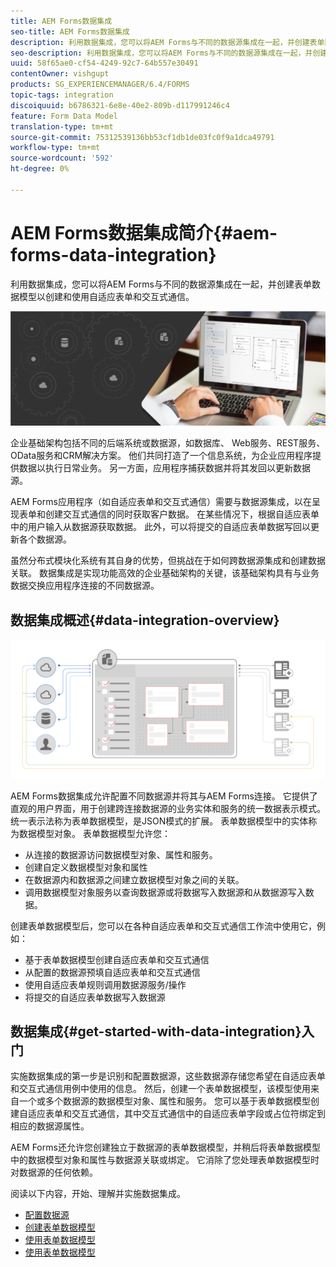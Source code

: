 ```yaml
---
title: AEM Forms数据集成
seo-title: AEM Forms数据集成
description: 利用数据集成，您可以将AEM Forms与不同的数据源集成在一起，并创建表单数据模型以创建和使用自适应表单和交互式通信。
seo-description: 利用数据集成，您可以将AEM Forms与不同的数据源集成在一起，并创建表单数据模型以创建和使用自适应表单和交互式通信。
uuid: 58f65ae0-cf54-4249-92c7-64b557e30491
contentOwner: vishgupt
products: SG_EXPERIENCEMANAGER/6.4/FORMS
topic-tags: integration
discoiquuid: b6786321-6e8e-40e2-809b-d117991246c4
feature: Form Data Model
translation-type: tm+mt
source-git-commit: 75312539136bb53cf1db1de03fc0f9a1dca49791
workflow-type: tm+mt
source-wordcount: '592'
ht-degree: 0%

---
```



# AEM Forms数据集成简介{#aem-forms-data-integration}

利用数据集成，您可以将AEM Forms与不同的数据源集成在一起，并创建表单数据模型以创建和使用自适应表单和交互式通信。

![](do-not-localize/data-integeration.png)

企业基础架构包括不同的后端系统或数据源，如数据库、 Web服务、REST服务、OData服务和CRM解决方案。 他们共同打造了一个信息系统，为企业应用程序提供数据以执行日常业务。 另一方面，应用程序捕获数据并将其发回以更新数据源。

AEM Forms应用程序（如自适应表单和交互式通信）需要与数据源集成，以在呈现表单和创建交互式通信的同时获取客户数据。 在某些情况下，根据自适应表单中的用户输入从数据源获取数据。 此外，可以将提交的自适应表单数据写回以更新各个数据源。

虽然分布式模块化系统有其自身的优势，但挑战在于如何跨数据源集成和创建数据关联。 数据集成是实现功能高效的企业基础架构的关键，该基础架构具有与业务数据交换应用程序连接的不同数据源。

## 数据集成概述{#data-integration-overview}

![aem-forms-data-integration](assets/aem-forms-data-integeration.png)

AEM Forms数据集成允许配置不同数据源并将其与AEM Forms连接。 它提供了直观的用户界面，用于创建跨连接数据源的业务实体和服务的统一数据表示模式。 统一表示法称为表单数据模型，是JSON模式的扩展。 表单数据模型中的实体称为数据模型对象。 表单数据模型允许您：

* 从连接的数据源访问数据模型对象、属性和服务。
* 创建自定义数据模型对象和属性
* 在数据源内和数据源之间建立数据模型对象之间的关联。
* 调用数据模型对象服务以查询数据源或将数据写入数据源和从数据源写入数据。

创建表单数据模型后，您可以在各种自适应表单和交互式通信工作流中使用它，例如：

* 基于表单数据模型创建自适应表单和交互式通信
* 从配置的数据源预填自适应表单和交互式通信
* 使用自适应表单规则调用数据源服务/操作
* 将提交的自适应表单数据写入数据源

## 数据集成{#get-started-with-data-integration}入门

实施数据集成的第一步是识别和配置数据源，这些数据源存储您希望在自适应表单和交互式通信用例中使用的信息。 然后，创建一个表单数据模型，该模型使用来自一个或多个数据源的数据模型对象、属性和服务。 您可以基于表单数据模型创建自适应表单和交互式通信，其中交互式通信中的自适应表单字段或占位符绑定到相应的数据源属性。

AEM Forms还允许您创建独立于数据源的表单数据模型，并稍后将表单数据模型中的数据模型对象和属性与数据源关联或绑定。 它消除了您处理表单数据模型时对数据源的任何依赖。

阅读以下内容，开始、理解并实施数据集成。

* [配置数据源](/help/forms/using/configure-data-sources.md)
* [创建表单数据模型](/help/forms/using/create-form-data-models.md)
* [使用表单数据模型](/help/forms/using/work-with-form-data-model.md)
* [使用表单数据模型](/help/forms/using/using-form-data-model.md)

